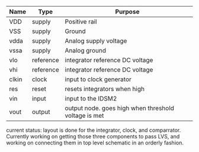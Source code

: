 |Name|Type|Purpose|
|----|----|-------|
|VDD|supply|Positive rail|
|VSS|supply|Ground|
|vdda|supply|Analog supply voltage|
|vssa|supply|Analog ground|
|vlo|reference|integrator reference DC voltage|
|vhi|reference|integrator reference DC voltage|
|clkin|clock|input to clock generator|
|res|reset|resets integrators when high|
|vin|input|input to the IDSM2|
|vout|output|output node. goes high when threshold voltage is met|

current status:
layout is done for the integrator, clock, and comparrator. Currently working on
getting those three components to pass LVS, and working on connecting them in top level
schematic in an orderly fashion.
